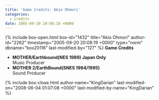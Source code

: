```yaml
---
title: 'Game Credits: Akio Ohmori'
categories:
  - credits
date: 2005-09-20 20:08:19 +0000
---
```

{% include box-open.html box-id="1432" title="Akio Ohmori" author-id="2262" timestamp="2005-09-20 20:08:19 +0000" type="norm" dbname="box20116" last-modified-by="127" %}
<b>Game Credits</b>
 <UL>
    <LI><b>MOTHER/Earthbound(NES 1989) Japan Only</b><BR />
    Music Producer</LI>
    <LI><b>MOTHER 2/EarthBound(SNES 1994/1995)</b><BR />
    Sound Producer</LI>
 </UL>
{% include box-close.html author-name="KingDarian" last-modified-on="2008-06-04 01:07:08 +0000" last-modified-by-name="KingDarian" %}
